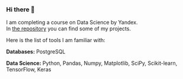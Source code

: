 ### Hi there 👋

I am completing  a course on Data Science by Yandex.\
In [the repository](Projects_DS/) you can find some of my  projects.

Here is the list of tools I am familiar with:

__Databases:__ PostgreSQL

__Data Science:__ Python, Pandas, Numpy, Matplotlib, SciPy, Scikit-learn, TensorFlow, Keras

<!--
**seaman47/seaman47** is a ✨ _special_ ✨ repository because its `README.md` (this file) appears on your GitHub profile.

Here are some ideas to get you started:

- 🔭 I’m currently working on ...
- 🌱 I’m currently learning ...
- 👯 I’m looking to collaborate on ...
- 🤔 I’m looking for help with ...
- 💬 Ask me about ...
- 📫 How to reach me: ...
- 😄 Pronouns: ...
- ⚡ Fun fact: ...
-->
